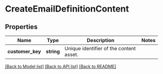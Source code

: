# CreateEmailDefinitionContent

## Properties
Name | Type | Description | Notes
------------ | ------------- | ------------- | -------------
**customer_key** | **string** | Unique identifier of the content asset. | 

[[Back to Model list]](../README.md#documentation-for-models) [[Back to API list]](../README.md#documentation-for-api-endpoints) [[Back to README]](../README.md)



